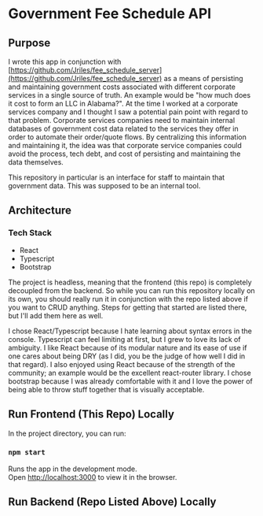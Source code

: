 # Government Fee Schedule API
## Purpose
I wrote this app in conjunction with [https://github.com/Jriles/fee_schedule_server](https://github.com/Jriles/fee_schedule_server) as a means of persisting and maintaining government costs associated with different corporate services in a single source of truth. An example would be "how much does it cost to form an LLC in Alabama?". At the time I worked at a corporate services company and I thought I saw a potential pain point with regard to that problem. Corporate services companies need to maintain internal databases of government cost data related to the services they offer in order to automate their order/quote flows. By centralizing this information and maintaining it, the idea was that corporate service companies could avoid the process, tech debt, and cost of persisting and maintaining the data themselves.

This repository in particular is an interface for staff to maintain that government data. This was supposed to be an internal tool.

## Architecture

### Tech Stack
* React
* Typescript
* Bootstrap

The project is headless, meaning that the frontend (this repo) is completely decoupled from the backend. So while you can run this repository locally on its own, you should really run it in conjunction with the repo listed above if you want to CRUD anything. Steps for getting that started are listed there, but I'll add them here as well. 

I chose React/Typescript because I hate learning about syntax errors in the console. Typescript can feel limiting at first, but I grew to love its lack of ambiguity. I like React because of its modular nature and its ease of use if one cares about being DRY (as I did, you be the judge of how well I did in that regard). I also enjoyed using React because of the strength of the community; an example would be the excellent react-router library. I chose bootstrap because I was already comfortable with it and I love the power of being able to throw stuff together that is visually acceptable.

## Run Frontend (This Repo) Locally

In the project directory, you can run:

### `npm start`

Runs the app in the development mode.\
Open [http://localhost:3000](http://localhost:3000) to view it in the browser.


## Run Backend (Repo Listed Above) Locally
